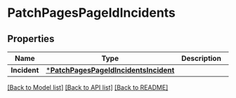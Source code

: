 # PatchPagesPageIdIncidents

## Properties
Name | Type | Description | Notes
------------ | ------------- | ------------- | -------------
**Incident** | [***PatchPagesPageIdIncidentsIncident**](patchPagesPageIdIncidents_incident.md) |  | [optional] 

[[Back to Model list]](../README.md#documentation-for-models) [[Back to API list]](../README.md#documentation-for-api-endpoints) [[Back to README]](../README.md)


